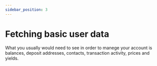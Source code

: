 ```yaml
---
sidebar_position: 3
---
```


# Fetching basic user data

What you usually would need to see in order to manege your account is balances, deposit addresses, contacts, transaction activity, prices and yields.
